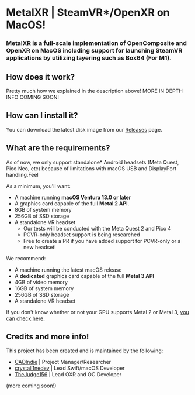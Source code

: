 # MetalXR | SteamVR*/OpenXR on MacOS!

### MetalXR is a full-scale implementation of OpenComposite and OpenXR on MacOS including support for launching SteamVR applications by utilizing layering such as Box64 (For M1).

## How does it work?
Pretty much how we explained in the description above! MORE IN DEPTH INFO COMING SOON!

## How can I install it?
You can download the latest disk image from our [Releases](https://github.com/PeaPodDevs/MetalXR) page.

## What are the requirements?  
As of now, we only support standalone* Android headsets (Meta Quest, Pico Neo, etc) because of limitations with macOS USB and DisplayPort handling.Feel 

As a minimum, you'll want:
- A machine running **macOS Ventura 13.0 or later**
- A graphics card capable of the full **Metal 2 API**.
- 8GB of system memory
- 256GB of SSD storage
- A standalone VR headset
  - Our tests will be conducted with the Meta Quest 2 and Pico 4
  - PCVR-only headset support is being researched
  - Free to create a PR if you have added support for PCVR-only or a new headset!

We recommend:
- A machine running the latest macOS release
- A **dedicated** graphics card capable of the full **Metal 3 API**
- 4GB of video memory
- 16GB of system memory
- 256GB of SSD storage
- A standalone VR headset

If you don't know whether or not your GPU supports Metal 2 or Metal 3, [you can check here.](https://crystall1ne.dev/2023/05/03/metal-1-2-or-3/)

## Credits and more info!
This project has been created and is maintained by the following:
* [CADIndie](https://github.com/CADIndie) | Project Manager/Researcher
* [crystall1nedev](https://github.com/crystall1nedev) | Lead Swift/macOS Developer
* [TheJudge156](https://github.com/thejudge156) | Lead OXR and OC Developer

(more coming soon!)
